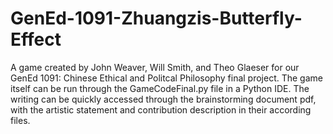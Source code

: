 # GenEd-1091-Zhuangzis-Butterfly-Effect
A game created by John Weaver, Will Smith, and Theo Glaeser for our GenEd 1091: Chinese Ethical and Politcal Philosophy final project. The game itself can be run through the GameCodeFinal.py file in a Python IDE. The writing can be quickly accessed through the brainstorming document pdf, with the artistic statement and contribution description in their according files.
